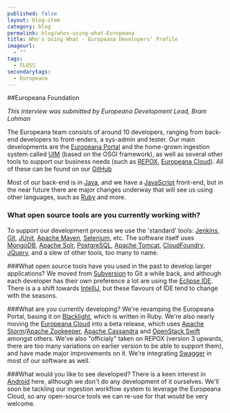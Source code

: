 ```yaml
---
published: false
layout: blog-item
category: blog
permalink: blog/whos-using-what-Europeana
title: Who's Using What - Europeana Developers' Profile
imageurl: 
  - ""
tags: 
  - FLOSS
secondarytags:
  - Europeana
---
```

##Europeana Foundation

*This interview was submitted by Europeana Development Lead, Bram Lohman*

The Europeana team consists of around 10 developers, ranging from back-end developers to front-enders, a sys-admin and tester. Our main developments are the [Europeana Portal](europeana.eu) and the home-grown ingestion system called [UIM](https://github.com/europeana/uim-europeana) (based on the OSGI framework), as well as several other tools to support our business needs (such as [REPOX](https://github.com/europeana/REPOX), [Europeana Cloud](https://github.com/europeana/Europeana-Cloud)). All of these can be found on our [GitHub](https://github.com/europeana)

Most of our back-end is in [Java](https://java.com/en/), and we have a [JavaScript](https://www.javascript.com/) front-end, but in the near future there are major changes underway that will see us using other languages, such as [Ruby](https://www.ruby-lang.org/en/) and more.

### What open source tools are you currently working with?
To support our development process we use the 'standard' tools: [Jenkins](https://jenkins-ci.org/), [Git](https://git-scm.com/), [JUnit](http://junit.org/), [Apache Maven](https://maven.apache.org/), [Selenium](http://www.seleniumhq.org/), etc. The software itself uses [MongoDB](https://www.mongodb.org/), [Apache Solr](http://lucene.apache.org/solr/), [PostgreSQL](http://www.postgresql.org/), [Apache Tomcat](http://tomcat.apache.org/), [CloudFoundry](https://www.cloudfoundry.org/index.html), [JQuery](https://jquery.com/), and a slew of other tools, too many to name.

###What open source tools have you used in the past to develop larger applications?
We moved from [Subversion](https://subversion.apache.org/) to Git a while back, and although each developer has their own preference a lot are using the [Eclipse IDE](https://eclipse.org/downloads/). There is a a shift towards [IntelliJ](https://www.jetbrains.com/idea/), but these flavours of IDE tend to change with the seasons. 

###What are you currently developing?
We're revamping the Europeana Portal, basing it on [Blacklight](http://projectblacklight.org/), which is written in Ruby. We're also nearly moving the [Europeana Cloud](http://pro.europeana.eu/structure/europeana-cloud) into a beta release, which uses [Apache Storm](https://storm.apache.org/)/[Apache Zookeeper](https://zookeeper.apache.org/), [Apache Cassandra](http://cassandra.apache.org/) and [OpenStack Swift](http://docs.openstack.org/developer/swift/) amongst others.
We've also "officialy" taken on REPOX (version 3 upwards, there are too many variations on earlier version to be able to support them), and have made major improvements on it. We're integrating [Swagger](http://swagger.io/) in most of our software as well.

###What would you like to see developed?
There is a keen interest in [Android](http://developer.android.com/reference/android/os/package-summary.html) here, although we don't do any development of it ourselves. We'll soon be tackling our ingestion workflow system to leverage the Europeana Cloud, so any open-source tools we can re-use for that would be very welcome.
